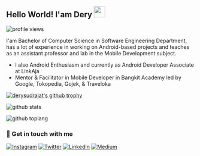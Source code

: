 <!--
**derysudrajat/derysudrajat** is a ✨ _special_ ✨ repository because its `README.md` (this file) appears on your GitHub profile.

Here are some ideas to get you started:

- 🔭 I’m currently working on ...
- 🌱 I’m currently learning ...
- 👯 I’m looking to collaborate on ...
- 🤔 I’m looking for help with ...
- 💬 Ask me about ...
- 📫 How to reach me: ...
- 😄 Pronouns: ...
- ⚡ Fun fact: ...
-->

## Hello World! I'am Dery <img src="https://raw.githubusercontent.com/iampavangandhi/iampavangandhi/master/gifs/Hi.gif" width="30px"></h2>

![profile views](https://gpvc.arturio.dev/derysudrajat)

I'am Bachelor of Computer Science in Software Engineering Department, has a lot of experience in working on Android-based projects and teaches as an assistant professor and lab in the Mobile Development subject. 
- I also Android Enthusiasm and currently as Android Developer Associate at LinkAja
- Mentor & Facilitator in Mobile Developer in Bangkit Academy led by Google, Tokopedia, Gojek, & Traveloka



[![derysudrajat's github trophy](https://github-profile-trophy.vercel.app/?username=derysudrajat&row=1)](https://github.com/derysudrajat/github-profile-trophy)

![github stats](https://github-readme-stats.vercel.app/api?username=derysudrajat&show_icons=true)

![github toplang](https://github-readme-stats.vercel.app/api/top-langs/?username=derysudrajat&layout=compact)

### 💬 Get in touch with me

<a href="https://www.instagram.com/derysudrajat" target="_blank"><img src="https://img.shields.io/badge/Instagram-%23E4405F.svg?&style=flat-square&logo=instagram&logoColor=white" alt="Instagram"></a>
<a href="https://www.twitter.com/_derysudrajat" target="_blank"><img src="https://img.shields.io/badge/Twitter-%231da1f2.svg?&style=flat-square&logo=twitter&logoColor=white" alt="Twitter"></a>
<a href="https://www.linkedin.com/in/derysudrajat" target="_blank"><img src="https://img.shields.io/badge/LinkedIn-%230a66c2.svg?&style=flat-square&logo=linkedin&logoColor=white" alt="LinkedIn"></a>
<a href="https://www.medium.com/@dery.io" target="_blank"><img src="https://img.shields.io/badge/Medium-%2312100E.svg?&style=flat-square&logo=medium&logoColor=white" alt="Medium"></a>
